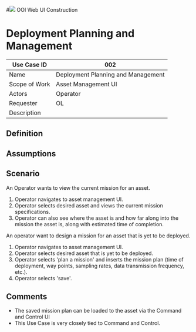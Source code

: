 #![](http://www.rpsgroup.com/images/2012-specific/RPSlogo.aspx) OOI Web UI Construction 
# Deployment Planning and Management

| Use Case ID | 002 |
| --- | --- |
| Name | Deployment Planning and Management             |
| Scope of Work | Asset Management UI |
| Actors | Operator |
| Requester | OL |
| Description |  |

## Definition

## Assumptions

## Scenario
An Operator wants to view the current mission for an asset.
1. Operator navigates to asset management UI.
2. Operator selects desired asset and views the current mission specifications.
3. Operator can also see where the asset is and how far along into the mission the asset is, along with estimated time of completion.
 
An operator want to design a mission for an asset that is yet to be deployed.
1. Operator navigates to asset management UI.
2. Operator selects desired asset that is yet to be deployed. 
3. Operator selects 'plan a mission' and inserts the mission plan (time of deployment, way points, sampling rates, data transmission frequency, etc.).
4. Operator selects 'save'.

## Comments
- The saved mission plan can be loaded to the asset via the Command and Control UI
- This Use Case is very closely tied to Command and Control.
